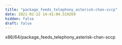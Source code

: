 ```yaml
---
title: "package_feeds_telephony_asterisk-chan-sccp"
date: 2021-02-22 14:41:04.519269
hidden: false
draft: false
---
```


x86/64/package_feeds_telephony_asterisk-chan-sccp

